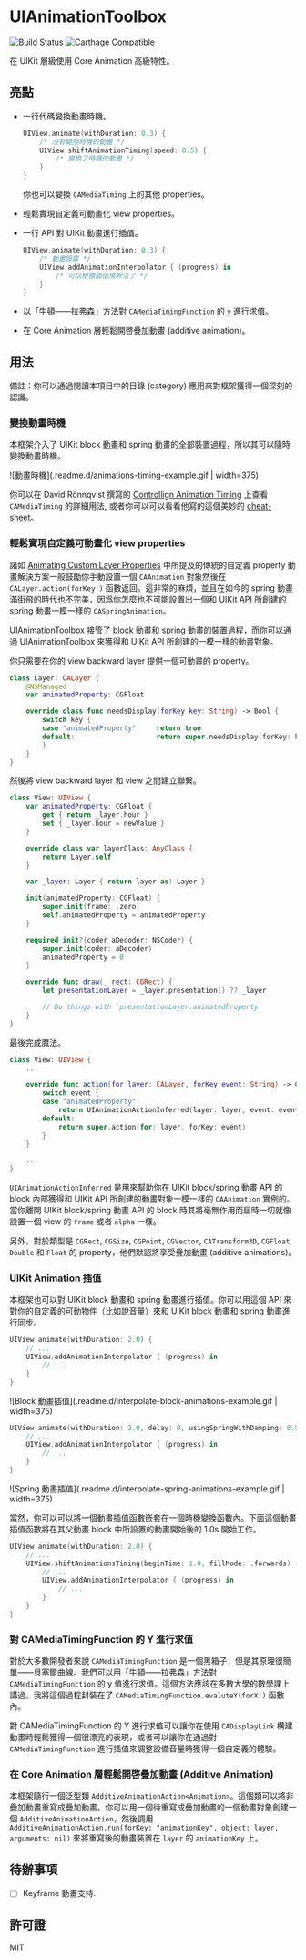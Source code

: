 # UIAnimationToolbox

[![Build Status](https://travis-ci.com/WeZZard/UIAnimationToolbox.svg?branch=master)](https://travis-ci.com/WeZZard/UIAnimationToolbox)
[![Carthage Compatible](https://img.shields.io/badge/Carthage-compatible-4BC51D.svg?style=flat)](https://github.com/Carthage/Carthage)

在 UIKit 層級使用 Core Animation 高級特性。

## 亮點

- 一行代碼變換動畫時機。

  ```swift
  UIView.animate(withDuration: 0.3) {
      /* 沒有變換時機的動畫 */
      UIView.shiftAnimationTiming(speed: 0.5) {
          /* 變換了時機的動畫 */
      }
  }
  ```

  你也可以變換 `CAMediaTiming` 上的其他 properties。

- 輕鬆實現自定義可動畫化 view properties。

- 一行 API 對 UIKit 動畫進行插值。

  ```swift
  UIView.animate(withDuration: 0.3) {
      /* 動畫設置 */
      UIView.addAnimationInterpolator { (progress) in
          /* 可以根據插值來幹活了 */
      }
  }
  ```

- 以「牛頓——拉弗森」方法對 `CAMediaTimingFunction` 的 `y` 進行求值。

- 在 Core Animation 層輕鬆開啓疊加動畫 (additive animation)。

## 用法

備註：你可以通過閱讀本項目中的目錄 (category) 應用來對框架獲得一個深刻的認識。

### 變換動畫時機

本框架介入了 UIKit block 動畫和 spring 動畫的全部裝置過程，所以其可以隨時變換動畫時機。

![動畫時機](.readme.d/animations-timing-example.gif | width=375)

你可以在 David Rönnqvist 撰寫的 [Controllign Animation Timing](http://ronnqvi.st/controlling-animation-timing)
上查看 `CAMediaTiming` 的詳細用法, 或者你可以可以看看他寫的這個美妙的
[cheat-sheet](http://ronnqvi.st/images/CAMediaTiming%20cheat%20sheet.pdf)。

### 輕鬆實現自定義可動畫化 view properties

諸如 [Animating Custom Layer Properties](https://www.objc.io/issues/12-animations/animating-custom-layer-properties/) 中所提及的傳統的自定義 property 動畫解決方案一般鼓勵你手動設置一個 `CAAnimation` 對象然後在 `CALayer.action(forKey:)` 函數返回。這非常的麻煩，並且在如今的 spring 動畫滿街飛的時代也不完美，因爲你怎麼也不可能設置出一個和 UIKit API 所創建的 spring 動畫一模一樣的 `CASpringAnimation`。

UIAnimationToolbox 接管了 block 動畫和 spring 動畫的裝置過程，而你可以通過 UIAnimationToolbox 來獲得和 UIKit API 所創建的一模一樣的動畫對象。

你只需要在你的 view backward layer 提供一個可動畫的 property。

```swift
class Layer: CALayer {
    @NSManaged
    var animatedProperty: CGFloat

    override class func needsDisplay(forKey key: String) -> Bool {
        switch key {
        case "animatedProperty":    return true
        default:                    return super.needsDisplay(forKey: key)
        }
    }
}
```

然後將 view backward layer 和 view 之間建立聯繫。

```swift
class View: UIView {
    var animatedProperty: CGFloat {
        get { return _layer.hour }
        set { _layer.hour = newValue }
    }

    override class var layerClass: AnyClass {
        return Layer.self
    }

    var _layer: Layer { return layer as! Layer }

    init(animatedProperty: CGFloat) {
        super.init(frame: .zero)
        self.animatedProperty = animatedProperty
    }

    required init?(coder aDecoder: NSCoder) {
        super.init(coder: aDecoder)
        animatedProperty = 0
    }

    override func draw(_ rect: CGRect) {
        let presentationLayer = _layer.presentation() ?? _layer

        // Do things with `presentationLayer.animatedProperty`
    }
}
```

最後完成魔法。

```swift
class View: UIView {
    ...

    override func action(for layer: CALayer, forKey event: String) -> CAAction? {
        switch event {
        case "animatedProperty":
            return UIAnimationActionInferred(layer: layer, event: event)
        default:
            return super.action(for: layer, forKey: event)
        }
    }

    ...
}
```

`UIAnimationActionInferred` 是用來幫助你在 UIKit block/spring 動畫 API 的 block 內部獲得和 UIKit API 所創建的動畫對象一模一樣的 `CAAnimation` 實例的。當你離開 UIKit block/spring 動畫 API 的 block 時其將毫無作用而屆時一切就像設置一個 view 的 `frame` 或者 `alpha` 一樣。

另外，對於類型是 `CGRect`, `CGSize`, `CGPoint`, `CGVector`, `CATransform3D`, `CGFloat`, `Double` 和 `Float` 的 property，他們默認將享受疊加動畫 (additive animations)。

### UIKit Animation 插值

本框架也可以對 UIKit block 動畫和 spring 動畫進行插值。你可以用這個 API 來對你的自定義的可動物件（比如說音量）來和 UIKit block 動畫和 spring 動畫進行同步。

```swift
UIView.animate(withDuration: 2.0) {
    // ...
    UIView.addAnimationInterpolator { (progress) in
        // ...
    }
}
```

![Block 動畫插值](.readme.d/interpolate-block-animations-example.gif | width=375)

```swift
UIView.animate(withDuration: 2.0, delay: 0, usingSpringWithDamping: 0.5, initialSpringVelocity: 0.2, options: []) {
    // ...
    UIView.addAnimationInterpolator { (progress) in
        // ...
    }
}
```

![Spring 動畫插值](.readme.d/interpolate-spring-animations-example.gif | width=375)

當然，你可以可以將一個動畫插值函數嵌套在一個時機變換函數內。下面這個動畫插值函數將在其父動畫 block 中所設置的動畫開始後的 1.0s 開始工作。

```swift
UIView.animate(withDuration: 2.0) {
    // ...
    UIView.shiftAnimationsTiming(beginTime: 1.0, fillMode: .forwards) {
        // ...
        UIView.addAnimationInterpolator { (progress) in
            // ...
        }
    }
}
```

### 對 CAMediaTimingFunction 的 Y 進行求值

對於大多數開發者來說 `CAMediaTimingFunction` 是一個黑箱子，但是其原理很簡單——貝塞爾曲線。我們可以用「牛頓——拉弗森」方法對 `CAMediaTimingFunction` 的 y 值進行求值。這個方法應該在多數大學的數學課上講過。我將這個過程封裝在了 `CAMediaTimingFunction.evaluteY(forX:)` 函數內。

對 CAMediaTimingFunction 的 Y 進行求值可以讓你在使用 `CADisplayLink` 構建動畫時輕鬆獲得一個很漂亮的表現，或者可以讓你在通過對 `CAMediaTimingFunction` 進行插值來調整設備音量時獲得一個自定義的體驗。

### 在 Core Animation 層輕鬆開啓疊加動畫 (Additive Animation)

本框架隨行一個泛型類 `AdditiveAnimationAction<Animation>`。這個類可以將非疊加動畫重寫成疊加動畫。你可以用一個待重寫成疊加動畫的一個動畫對象創建一個 `AdditiveAnimationAction`，然後調用 `AdditiveAnimationAction.run(forKey: "animationKey", object: layer, arguments: nil)` 來將重寫後的動畫裝置在 `layer` 的 `animationKey` 上。

## 待辦事項

- [ ] Keyframe 動畫支持.

## 許可證

MIT
